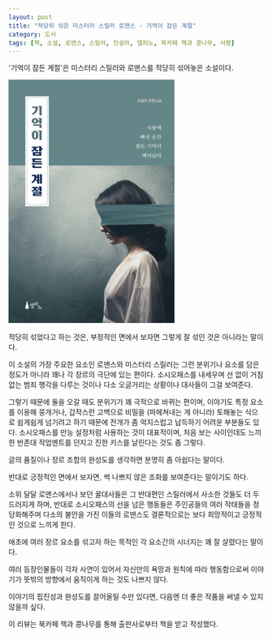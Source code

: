 ```yaml
---
layout: post
title: "적당히 섞은 미스터리 스릴러 로맨스 - 기억이 잠든 계절"
category: 도서
tags: [책, 소설, 로맨스, 스릴러, 진설라, 델피노, 북카페 책과 콩나무, 서평]
---
```


'기억이 잠든 계절'은
미스터리 스릴러와 로맨스를 적당히 섞어놓은 소설이다.

![표지](/images/the-season-when-the-memory-fall-a-sleep-book-h480.jpg)

적당히 섞었다고 하는 것은,
부정적인 면에서 보자면 그렇게 잘 섞인 것은 아니라는 말이다.

이 소설의 가장 주요한 요소인 로맨스와 미스터리 스릴러는
그런 분위기나 요소를 담은 정도가 아니라
꽤나 각 장르의 극단에 있는 편이다.
소시오패스를 내세우며 선 없이 거침없는 범죄 행각을 다루는 것이나
다소 오글거리는 상황이나 대사들이 그걸 보여준다.

그렇기 때문에 둘을 오갈 때도 분위기가 꽤 극적으로 바뀌는 편이며,
이야기도 특정 요소를 이용해 뭉개거나,
갑작스런 고백으로 비밀을 (파헤쳐내는 게 아니라) 토해놓는 식으로 쉽게쉽게 넘기려고 하기 때문에
전개가 좀 억지스럽고 납득하기 어려운 부분들도 있다.
소시오패스를 만능 설정처럼 사용하는 것이 대표적이며,
처음 보는 사이인데도 느끼한 반존대 작업멘트를 던지고 진한 키스를 날린다는 것도 좀 그렇다.

글의 품질이나 장르 조합의 완성도를 생각하면
분명히 좀 아쉽다는 말이다.

반대로 긍정적인 면에서 보자면,
썩 나쁘지 않은 조화를 보여준다는 말이기도 하다.

소위 달달 로맨스에서나 보던 꿀대사들은
그 반대편인 스릴러에서 사소한 것들도 더 두드러지게 하며,
반대로 소시오패스의 선을 넘은 행동들은
주인공들의 여러 작태들을 정당화해주며
다소의 불안을 가진 이들의 로맨스도
결론적으로는 보다 희망적이고 긍정적인 것으로 느끼게 한다.

애초에 여러 장르 요소를 섞고자 하는 목적인
각 요소간의 시너지는 꽤 잘 살렸다는 말이다.

여러 등장인물들이 각자 사연이 있어서
자신만의 욕망과 원칙에 따라 행동함으로써
이야기가 뜻밖의 방향에서 움직이게 하는 것도 나쁘지 않다.

이야기의 핍진성과 완성도를 끌어올릴 수만 있다면,
다음엔 더 좋은 작품을 써낼 수 있지 않을까 싶다.



<div class="im im-info">
이 리뷰는 북카페 책과 콩나무를 통해 출판사로부터 책을 받고 작성했다.
</div>
